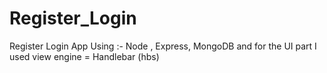 # Register_Login
Register Login App Using :- Node , Express, MongoDB and for the UI part I used view engine = Handlebar (hbs) 

